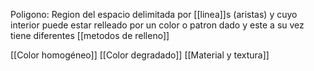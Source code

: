 Poligono: 
Region del espacio delimitada por [[linea]]s (aristas) y cuyo interior puede estar relleado por un color o patron dado y este a su vez tiene diferentes [[metodos de relleno]]


[[Color homogéneo]]
[[Color degradado]]
[[Material y textura]]